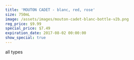 ```yaml
---
title: 'MOUTON CADET - blanc, red, rose'
size: 750mL
image: /assets/images/mouton-cadet-blanc-bottle-v2b.png
reg_price: $9.99
special_price: $7.49
expiration_date: 2017-08-02 00:00:00
show_special: true
---
```



all types
